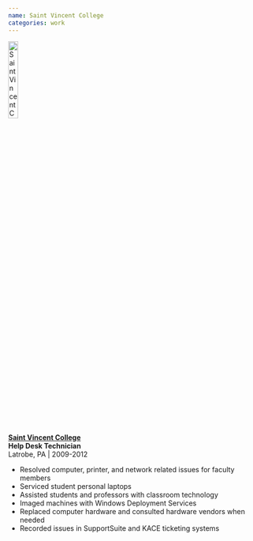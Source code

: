 ```yaml
---
name: Saint Vincent College
categories: work
---
```


<img src="{{ site.url }}/assets/images/saint_vincent_logo.png" alt="Saint Vincent College" class="img-rounded" style="width:20%;height:20%">

[**Saint Vincent College**](http://www.stvincent.edu/)<br />
**Help Desk Technician** <br />
Latrobe, PA | 2009-2012 <br />

* Resolved computer, printer, and network related issues for faculty members
* Serviced student personal laptops
* Assisted students and professors with classroom technology
* Imaged machines with Windows Deployment Services
* Replaced computer hardware and consulted hardware vendors when needed
* Recorded issues in SupportSuite and KACE ticketing systems
